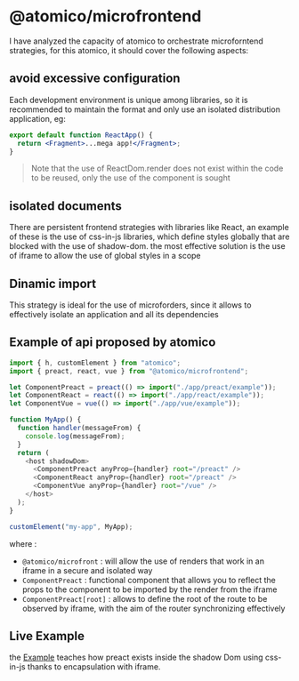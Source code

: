 # @atomico/microfrontend

I have analyzed the capacity of atomico to orchestrate microforntend strategies, for this atomico, it should cover the following aspects:

## avoid excessive configuration

Each development environment is unique among libraries, so it is recommended to maintain the format and only use an isolated distribution application, eg:

```jsx
export default function ReactApp() {
  return <Fragment>...mega app!</Fragment>;
}
```

> Note that the use of ReactDom.render does not exist within the code to be reused, only the use of the component is sought

## isolated documents

There are persistent frontend strategies with libraries like React, an example of these is the use of css-in-js libraries, which define styles globally that are blocked with the use of shadow-dom. the most effective solution is the use of iframe to allow the use of global styles in a scope

## Dinamic import

This strategy is ideal for the use of microforders, since it allows to effectively isolate an application and all its dependencies

## Example of api proposed by atomico

```js
import { h, customElement } from "atomico";
import { preact, react, vue } from "@atomico/microfrontend";

let ComponentPreact = preact(() => import("./app/preact/example"));
let ComponentReact = react(() => import("./app/react/example"));
let ComponentVue = vue(() => import("./app/vue/example"));

function MyApp() {
  function handler(messageFrom) {
    console.log(messageFrom);
  }
  return (
    <host shadowDom>
      <ComponentPreact anyProp={handler} root="/preact" />
      <ComponentReact anyProp={handler} root="/preact" />
      <ComponentVue anyProp={handler} root="/vue" />
    </host>
  );
}

customElement("my-app", MyApp);
```

where :

- `@atomico/microfront` : will allow the use of renders that work in an iframe in a secure and isolated way
- `ComponentPreact` : functional component that allows you to reflect the props to the component to be imported by the render from the iframe
- `ComponentPreact[root]` : allows to define the root of the route to be observed by iframe, with the aim of the router synchronizing effectively

## Live Example

the [Example](https://uppercod.github.io/microfrontend/dist/) teaches how preact exists inside the shadow Dom using css-in-js thanks to encapsulation with iframe.
